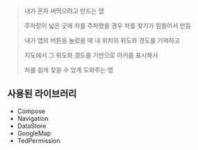 > 내가 혼자 써먹으려고 만드는 앱
> 
> 주차장이 넓은 곳에 차를 주차했을 경우 차를 찾기가 힘들어서 만듬
> 
> 내가 앱의 버튼을 눌렀을 때 내 위치의 위도와 경도를 기억하고
> 
> 지도에서 그 위도와 경도를 기반으로 마커를 표시해서
> 
> 차를 쉽게 찾을 수 있게 도와주는 앱


## 사용된 라이브러리
- Compose
- Navigation
- DataStore
- GoogleMap
- TedPermission
